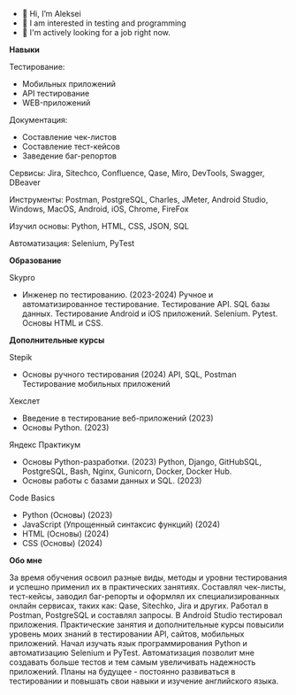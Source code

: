 - 👋 Hi, I’m Aleksei
- 👀 I am interested in testing and programming
- 🌱 I'm actively looking for a job right now.
   
   
**Навыки**

Тестирование:
- Мобильных приложений
- API тестирование
- WEB-приложений

Документация:
- Составление чек-листов
- Составление тест-кейсов
- Заведение баг-репортов

Сервисы:
Jira, Sitechco, Confluence, Qase, Miro, DevTools, Swagger, DBeaver

Инструменты:
Postman, PostgreSQL, Charles, JMeter, Android Studio, Windows, MacOS, Android, iOS, Chrome, FireFox

Изучил основы:
Python, HTML, CSS, JSON, SQL

Автоматизация:
Selenium, PyTest
   
   
**Образование**

Skypro
- Инженер по тестированию. (2023-2024)
Ручное и автоматизированное тестирование. Тестирование API. SQL базы данных. Тестирование Android и iOS приложений.
Selenium. Pytest. Основы HTML и CSS.
   
   
**Дополнительные курсы**

Stepik
- Основы ручного тестирования (2024)
API, SQL, Postman
Тестирование мобильных приложений

Хекслет
- Введение в тестирование веб-приложений (2023)
- Основы Python. (2023)

Яндекс Практикум
- Основы Python-разработки. (2023)
Python, Django, GitHubSQL, PostgreSQL, Bash, Nginx, Gunicorn, Docker, Docker Hub.
- Основы работы с базами данных и SQL. (2023)

Code Basics
- Python (Основы) (2023)
- JavaScript (Упрощенный синтаксис функций) (2024)
- HTML (Основы) (2024)
- CSS (Основы) (2024)
   
   
**Обо мне**

За время обучения освоил разные виды, методы и уровни тестирования и успешно применил их в практических занятиях. Составлял чек-листы, тест-кейсы, заводил баг-репорты и оформлял их специализированных онлайн сервисах, таких как: Qase, Sitechko, Jira и других.
Работал в Postman, PostgreSQL и составлял запросы. В Android Studio тестировал приложения. 
Практические занятия и дополнительные курсы повысили уровень моих знаний в тестировании API, сайтов, мобильных приложений.
Начал изучать язык программирования Python и автоматизацию Selenium и PyTest. Автоматизация позволит мне создавать больше тестов и тем самым увеличивать надежность приложений. Планы на будущее - постоянно развиваться в тестировании и повышать свои навыки и изучение английского языка.
